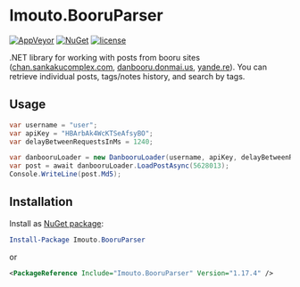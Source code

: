 # Imouto.BooruParser

[![AppVeyor](https://img.shields.io/appveyor/ci/ImoutoChan/imoutobooruparser.svg?style=flat-square)](https://ci.appveyor.com/project/ImoutoChan/imoutobooruparser)
[![NuGet](https://img.shields.io/nuget/v/Imouto.BooruParser.svg?style=flat-square)](https://www.nuget.org/packages/Imouto.BooruParser/)
[![license](https://img.shields.io/github/license/ImoutoChan/ImoutoBooruParser.svg?style=flat-square)](https://github.com/ImoutoChan/Imouto.BooruParser)

.NET library for working with posts from booru sites ([chan.sankakucomplex.com](https://chan.sankakucomplex.com), [danbooru.donmai.us](https://danbooru.donmai.us), [yande.re](https://yande.re)). You can retrieve individual posts, tags/notes history, and search by tags.

## Usage

```C#
var username = "user";
var apiKey = "HBArbAk4WcKTSeAfsyBO";
var delayBetweenRequestsInMs = 1240;

var danbooruLoader = new DanbooruLoader(username, apiKey, delayBetweenRequestsInMs);
var post = await danbooruLoader.LoadPostAsync(5628013);
Console.WriteLine(post.Md5);
```

## Installation

Install as [NuGet package](https://www.nuget.org/packages/Imouto.BooruParser/):

```powershell
Install-Package Imouto.BooruParser
```

or

```xml
<PackageReference Include="Imouto.BooruParser" Version="1.17.4" />
```

